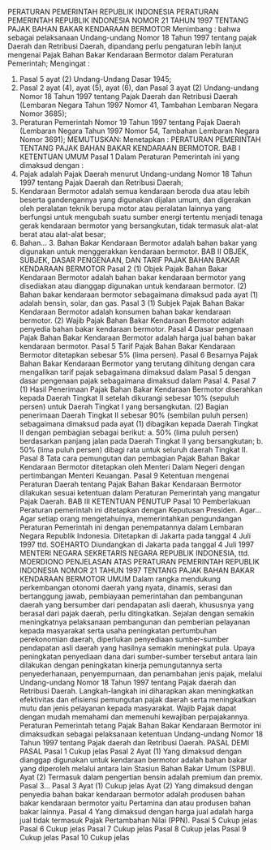  PERATURAN PEMERINTAH REPUBLIK INDONESIA PERATURAN PEMERINTAH REPUBLIK INDONESIA NOMOR 21 TAHUN 1997 TENTANG PAJAK BAHAN BAKAR KENDARAAN BERMOTOR
Menimbang :
 bahwa sebagai pelaksanaan Undang-undang Nomor 18 Tahun 1997 tentang pajak Daerah dan Retribusi Daerah, dipandang perlu pengaturan lebih lanjut mengenai Pajak Bahan Bakar Kendaraan Bermotor dalam Peraturan Pemerintah;
Mengingat :

1. Pasal 5 ayat (2) Undang-Undang Dasar 1945;
2. Pasal 2 ayat (4), ayat (5), ayat (6), dan Pasal 3 ayat (2) Undang-undang Nomor 18 Tahun 1997 tentang Pajak Daerah dan Retribusi Daerah (Lembaran Negara Tahun 1997 Nomor 41, Tambahan Lembaran Negara Nomor 3685);
3. Peraturan Pemerintah Nomor 19 Tahun 1997 tentang Pajak Daerah (Lembaran Negara Tahun 1997 Nomor 54, Tambahan Lembaran Negara Nomor 3691);
MEMUTUSKAN:
 Menetapkan : PERATURAN PEMERINTAH TENTANG PAJAK BAHAN BAKAR KENDARAAN BERMOTOR.
BAB I KETENTUAN UMUM
Pasal 1
Dalam Peraturan Pemerintah ini yang dimaksud dengan :
1. Pajak adalah Pajak Daerah menurut Undang-undang Nomor 18 Tahun 1997 tentang Pajak Daerah dan Retribusi Daerah;
2. Kendaraan Bermotor adalah semua kendaraan beroda dua atau lebih beserta gandengannya yang digunakan dijalan umum, dan digerakan oleh peralatan teknik berupa motor atau peralatan lainnya yang berfungsi untuk mengubah suatu sumber energi tertentu menjadi tenaga gerak kendaraan bermotor yang bersangkutan, tidak termasuk alat-alat berat atau alat-alat besar;
3. Bahan… 3. Bahan Bakar Kendaraan Bermotor adalah bahan bakar yang digunakan untuk menggerakkan kendaraan bermotor.
BAB II OBJEK, SUBJEK, DASAR PENGENAAN, DAN TARIF PAJAK BAHAN BAKAR KENDARAAN BERMOTOR
Pasal 2
(1) Objek Pajak Bahan Bakar Kendaraan Bermotor adalah bahan bakar kendaraan bermotor yang disediakan atau dianggap digunakan untuk kendaraan bermotor.
(2) Bahan bakar kendaraan bermotor sebagaimana dimaksud pada ayat (1) adalah bensin, solar, dan gas.
Pasal 3
(1) Subjek Pajak Bahan Bakar Kendaraan Bermotor adalah konsumen bahan bakar kendaraan bermotor.
(2) Wajib Pajak Bahan Bakar Kendaraan Bermotor adalah penyedia bahan bakar kendaraan bermotor.
Pasal 4
Dasar pengenaan Pajak Bahan Bakar Kendaraan Bermotor adalah harga jual bahan bakar kendaraan bermotor.
Pasal 5
Tarif Pajak Bahan Bakar Kendaraan Bermotor ditetapkan sebesar 5% (lima persen).
Pasal 6
Besarnya Pajak Bahan Bakar Kendaraan Bermotor yang terutang dihitung dengan cara mengalikan tarif pajak sebagaimana dimaksud dalam Pasal 5 dengan dasar pengenaan pajak sebagaimana dimaksud dalam Pasal 4.
Pasal 7
(1) Hasil Penerimaan Pajak Bahan Bakar Kendaraan Bermotor diserahkan kepada Daerah Tingkat II setelah dikurangi sebesar 10% (sepuluh persen) untuk Daerah Tingkat I yang bersangkutan.
(2) Bagian penerimaan Daerah Tingkat II sebesar 90% (sembilan puluh persen) sebagaimana dimaksud pada ayat (1) dibagikan kepada Daerah Tingkat II dengan pembagian sebagai berikut:
a. 50% (lima puluh persen) berdasarkan panjang jalan pada Daerah Tingkat II yang bersangkutan;
b. 50% (lima puluh persen) dibagi rata untuk seluruh daerah Tingkat II.
Pasal 8
Tata cara pemungutan dan pembagian Pajak Bahan Bakar Kendaraan Bermotor ditetapkan oleh Menteri Dalam Negeri dengan pertimbangan Menteri Keuangan.
Pasal 9
Ketentuan mengenai Peraturan Daerah tentang Pajak Bahan Bakar Kendaraan Bermotor dilakukan sesuai ketentuan dalam Peraturan Pemerintah yang mangatur Pajak Daerah.
BAB III KETENTUAN PENUTUP
Pasal 10
Pemberlakuan Peraturan pemerintah ini ditetapkan dengan Keputusan Presiden. Agar…
Agar setiap orang mengetahuinya, memerintahkan pengundangan Peraturan Pemerintah ini dengan penempatannya dalam Lembaran Negara Republik Indonesia. Ditetapkan di Jakarta pada tanggal 4 Juli 1997 ttd. SOEHARTO Diundangkan di Jakarta pada tanggal 4 Juli 1997 MENTERI NEGARA SEKRETARIS NEGARA REPUBLIK INDONESIA, ttd. MOERDIONO PENJELASAN ATAS PERATURAN PEMERINTAH REPUBLIK INDONESIA NOMOR 21 TAHUN 1997 TENTANG PAJAK BAHAN BAKAR KENDARAAN BERMOTOR UMUM Dalam rangka mendukung perkembangan otonomi daerah yang nyata, dinamis, serasi dan bertanggung jawab, pembiayaan pemerintahan dan pembangunan daerah yang bersumber dari pendapatan asli daerah, khususnya yang berasal dari pajak daerah, perlu ditingkatkan. Sejalan dengan semakin meningkatnya pelaksanaan pembangunan dan pemberian pelayanan kepada masyarakat serta usaha peningkatan pertumbuhan perekonomian daerah, diperlukan penyediaan sumber-sumber pendapatan asli daerah yang hasilnya semakin meningkat pula. Upaya peningkatan penyediaan dana dari sumber-sumber tersebut antara lain dilakukan dengan peningkatan kinerja pemungutannya serta penyederhanaan, penyempurnaan, dan penambahan jenis pajak, melalui Undang-undang Nomor 18 Tahun 1997 tentang Pajak daerah dan Retribusi Daerah. Langkah-langkah ini diharapkan akan meningkatkan efektivitas dan efisiensi pemungutan pajak daerah serta meningkatkan mutu dan jenis pelayanan kepada masyarakat. Wajib Pajak dapat dengan mudah memahami dan memenuhi kewajiban perpajakannya. Peraturan Pemerintah tetang Pajak Bahan Bakar Kendaraan Bermotor ini dimaksudkan sebagai pelaksanaan ketentuan Undang-undang Nomor 18 Tahun 1997 tentang Pajak daerah dan Retribusi Daerah. PASAL DEMI PASAL
Pasal 1
Cukup jelas
Pasal 2
Ayat (1) Yang dimaksud dengan dianggap digunakan untuk kendaraan bermotor adalah bahan bakar yang diperoleh melalui antara lain Stasiun Bahan Bakar Umum (SPBU). Ayat (2) Termasuk dalam pengertian bensin adalah premium dan premix. Pasal 3…
Pasal 3
Ayat (1) Cukup jelas Ayat (2) Yang dimaksud dengan penyedia bahan bakar kendaraan bermotor adalah produsen bahan bakar kendaraan bermotor yaitu Pertamina dan atau produsen bahan bakar lainnya.
Pasal 4
Yang dimaksud dengan harga jual adalah harga jual tidak termasuk Pajak Pertambahan Nilai (PPN).
Pasal 5
Cukup jelas
Pasal 6
Cukup jelas
Pasal 7
Cukup jelas
Pasal 8
Cukup jelas
Pasal 9
Cukup jelas
Pasal 10
Cukup jelas